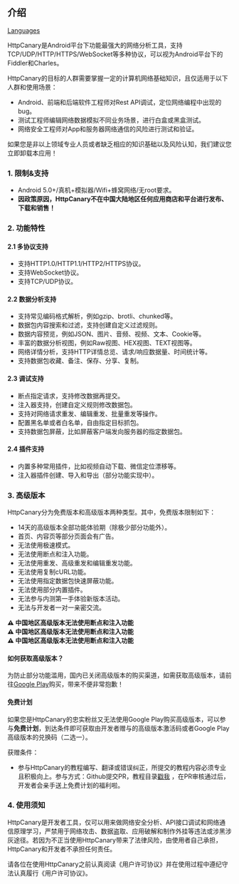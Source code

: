 ## 介绍

[Languages](https://httpcanary.com/tutorials)

HttpCanary是Android平台下功能最强大的网络分析工具，支持TCP/UDP/HTTP/HTTPS/WebSocket等多种协议，可以视为Android平台下的Fiddler和Charles。

HttpCanary的目标的人群需要掌握一定的计算机网络基础知识，且仅适用于以下人群和使用场景：
- Android、前端和后端软件工程师对Rest API调试，定位网络编程中出现的bug。
- 测试工程师编辑网络数据模拟不同业务场景，进行白盒或黑盒测试。
- 网络安全工程师对App和服务器网络通信的风险进行测试和验证。

如果您是非以上领域专业人员或者缺乏相应的知识基础以及风险认知，我们建议您立即卸载本应用！

### 1. 限制&支持
- Android 5.0+/真机+模拟器/Wifi+蜂窝网络/无root要求。
- **因政策原因，HttpCanary不在中国大陆地区任何应用商店和平台进行发布、下载和销售！**

### 2. 功能特性

#### 2.1 多协议支持
- 支持HTTP1.0/HTTP1.1/HTTP2/HTTPS协议。
- 支持WebSocket协议。
- 支持TCP/UDP协议。

#### 2.2 数据分析支持
- 支持常见编码格式解析，例如gzip、brotli、chunked等。
- 数据包内容搜索和过滤，支持创建自定义过滤规则。
- 数据内容预览，例如JSON、图片、音频、视频、文本、Cookie等。
- 丰富的数据分析视图，例如Raw视图、HEX视图、TEXT视图等。
- 网络详情分析，支持HTTP详情总览、请求/响应数据量、时间统计等。
- 支持数据包收藏、备注、保存、分享、复制。

#### 2.3 调试支持
- 断点指定请求，支持修改数据再提交。
- 注入器支持，创建自定义规则修改数据包。
- 支持对网络请求重发、编辑重发、批量重发等操作。
- 配置黑名单或者白名单，自由指定目标抓包。
- 支持数据包屏蔽，比如屏蔽客户端发向服务器的指定数据包。

#### 2.4 插件支持
- 内置多种常用插件，比如视频自动下载、微信定位漂移等。
- 注入器插件创建、导入和导出（部分功能实现中）。

### 3. 高级版本

HttpCanary分为免费版本和高级版本两种类型。其中，免费版本限制如下：
- 14天的高级版本全部功能体验期（除极少部分功能外）。
- 首页、内容页等部分页面会有广告。
- 无法使用极速模式。
- 无法使用断点和注入功能。
- 无法使用重发、高级重发和编辑重发功能。
- 无法使用复制cURL功能。
- 无法使用指定数据包快速屏蔽功能。
- 无法使用部分内置插件。
- 无法参与内测第一手体验新版本活动。
- 无法与开发者一对一亲密交流。

**⚠️ 中国地区高级版本无法使用断点和注入功能**<br>
**⚠️ 中国地区高级版本无法使用断点和注入功能**<br>
**⚠️ 中国地区高级版本无法使用断点和注入功能**<br>

#### 如何获取高级版本？

为防止部分功能滥用，国内已关闭高级版本的购买渠道，如需获取高级版本，请前往[Google Play](https://play.google.com/store/apps/details?id=com.guoshi.httpcanary.premium)购买，带来不便非常抱歉！

#### 免费计划

如果您是HttpCanary的忠实粉丝又无法使用Google Play购买高级版本，可以参与**免费计划**，到达条件即可获取由开发者赠与的高级版本激活码或者Google Play高级版本的兑换码（二选一）。

获赠条件：

- 参与HttpCanary的教程编写、翻译或错误纠正，所提交的教程内容必须专业且积极向上。参与方式：Github提交PR，教程目录[戳我](https://github.com/MegatronKing/HttpCanary/tree/master/tutorials) ，在PR审核通过后，开发者会亲手送上免费计划的福利啦。


### 4. 使用须知

HttpCanary是开发者工具，仅可以用来做网络安全分析、API接口调试和网络通信原理学习，严禁用于网络攻击、数据盗取、应用破解和制作外挂等违法或涉黑涉灰途径。若因为不正当使用HttpCanary带来了法律风险，由使用者自己承担，HttpCanary和开发者不承担任何责任。

请各位在使用HttpCanary之前认真阅读《用户许可协议》并在使用过程中遵纪守法认真履行《用户许可协议》。
